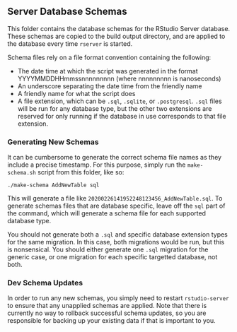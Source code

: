 ## Server Database Schemas

This folder contains the database schemas for the RStudio Server database. These schemas are copied to the build output directory, and are applied to the database every time `rserver` is started.

Schema files rely on a file format convention containing the following:
* The date time at which the script was generated in the format YYYYMMDDHHmmssnnnnnnnnn (where nnnnnnnnn is nanoseconds)
* An underscore separating the date time from the friendly name
* A friendly name for what the script does
* A file extension, which can be `.sql`, `.sqlite`, or `.postgresql`. `.sql` files will be run for any database type, but the other two extensions are reserved for only running if the database in use corresponds to that file extension.

### Generating New Schemas

It can be cumbersome to generate the correct schema file names as they include a precise timestamp. For this purpose, simply run the `make-schema.sh` script from this folder, like so:

```
./make-schema AddNewTable sql
```

This will generate a file like `20200226141952248123456_AddNewTable.sql`. To generate schemas files that are database specific, leave off the `sql` part of the command, which will generate a schema file for each supported database type.

You should not generate both a `.sql` and specific database extension types for the same migration. In this case, both migrations would be run, but this is nonsensical. You should either generate one `.sql` migration for the generic case, or one migration for each specific targetted database, not both.

### Dev Schema Updates

In order to run any new schemas, you simply need to restart `rstudio-server` to ensure that any unapplied schemas are applied. Note that there is currently no way to rollback successful schema updates, so you are responsible for backing up your existing data if that is important to you.
